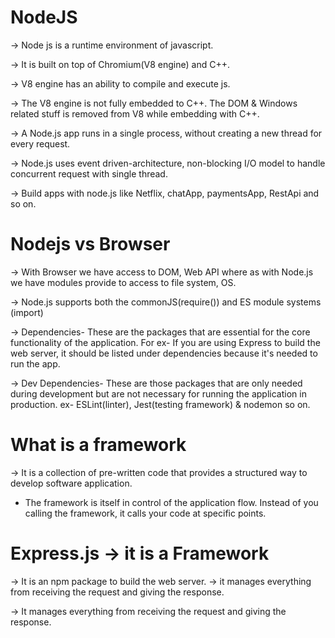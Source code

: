 # NodeJS 

-> Node js is a runtime environment of javascript. 

-> It is built on top of Chromium(V8 engine) and C++.

-> V8 engine has an ability to compile and execute js. 

-> The V8 engine is not fully embedded to C++. The DOM & Windows related stuff is removed from V8 while embedding with C++.

->  A Node.js app runs in a single process, without creating a new thread for every request. 

-> Node.js uses event driven-architecture, non-blocking I/O model to handle concurrent request with single thread. 

-> Build apps with node.js like Netflix, chatApp, paymentsApp, RestApi and so on. 

# Nodejs vs Browser

-> With Browser we have access to DOM, Web API where as with Node.js we have modules provide to access to file system, OS. 


-> Node.js supports both the commonJS(require()) and ES module systems (import)


-> ⁡⁣⁢⁣Dependencies⁡- These are the packages that are essential for the core functionality of the application.
For ex- If you are using Express to build the web server, it should be listed under dependencies because it's needed to run the app. 



-> ⁡⁣⁢⁣Dev Dependencies⁡- These are those packages that are only needed during development but are not necessary for running the application in production. ex- ESLint(linter), Jest(testing framework) & nodemon so on.  


# What is a framework

-> It is a collection of pre-written code that provides a structured way to develop software application. 

- The framework is itself in control of the application flow. Instead of you calling the framework, it calls your code at specific points. 

# Express.js -> it is a Framework 

-> It is an npm package to build the web server. 
-> it manages everything from receiving the request and giving the response. 

-> It manages everything from receiving the request and giving the response. 


